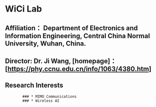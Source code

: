 # WiCi Lab
## Affiliation： Department of Electronics and Information Engineering, Central China Normal University, Wuhan, China.
## Director: Dr. Ji Wang,  [homepage]：[https://phy.ccnu.edu.cn/info/1063/4380.htm]
## Research Interests
            ### * MIMO Communications
            ### * Wireless AI

